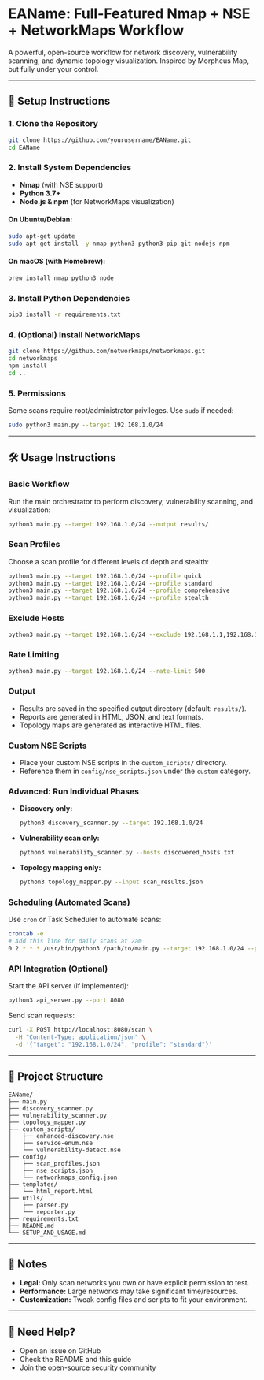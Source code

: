 # EAName: Full-Featured Nmap + NSE + NetworkMaps Workflow

A powerful, open-source workflow for network discovery, vulnerability scanning, and dynamic topology visualization. Inspired by Morpheus Map, but fully under your control.

---

## 🚀 Setup Instructions

### 1. Clone the Repository
```bash
git clone https://github.com/yourusername/EAName.git
cd EAName
```

### 2. Install System Dependencies
- **Nmap** (with NSE support)
- **Python 3.7+**
- **Node.js & npm** (for NetworkMaps visualization)

#### On Ubuntu/Debian:
```bash
sudo apt-get update
sudo apt-get install -y nmap python3 python3-pip git nodejs npm
```

#### On macOS (with Homebrew):
```bash
brew install nmap python3 node
```

### 3. Install Python Dependencies
```bash
pip3 install -r requirements.txt
```

### 4. (Optional) Install NetworkMaps
```bash
git clone https://github.com/networkmaps/networkmaps.git
cd networkmaps
npm install
cd ..
```

### 5. Permissions
Some scans require root/administrator privileges. Use `sudo` if needed:
```bash
sudo python3 main.py --target 192.168.1.0/24
```

---

## 🛠️ Usage Instructions

### Basic Workflow
Run the main orchestrator to perform discovery, vulnerability scanning, and visualization:
```bash
python3 main.py --target 192.168.1.0/24 --output results/
```

### Scan Profiles
Choose a scan profile for different levels of depth and stealth:
```bash
python3 main.py --target 192.168.1.0/24 --profile quick
python3 main.py --target 192.168.1.0/24 --profile standard
python3 main.py --target 192.168.1.0/24 --profile comprehensive
python3 main.py --target 192.168.1.0/24 --profile stealth
```

### Exclude Hosts
```bash
python3 main.py --target 192.168.1.0/24 --exclude 192.168.1.1,192.168.1.254
```

### Rate Limiting
```bash
python3 main.py --target 192.168.1.0/24 --rate-limit 500
```

### Output
- Results are saved in the specified output directory (default: `results/`).
- Reports are generated in HTML, JSON, and text formats.
- Topology maps are generated as interactive HTML files.

### Custom NSE Scripts
- Place your custom NSE scripts in the `custom_scripts/` directory.
- Reference them in `config/nse_scripts.json` under the `custom` category.

### Advanced: Run Individual Phases
- **Discovery only:**
  ```bash
  python3 discovery_scanner.py --target 192.168.1.0/24
  ```
- **Vulnerability scan only:**
  ```bash
  python3 vulnerability_scanner.py --hosts discovered_hosts.txt
  ```
- **Topology mapping only:**
  ```bash
  python3 topology_mapper.py --input scan_results.json
  ```

### Scheduling (Automated Scans)
Use `cron` or Task Scheduler to automate scans:
```bash
crontab -e
# Add this line for daily scans at 2am
0 2 * * * /usr/bin/python3 /path/to/main.py --target 192.168.1.0/24 --profile standard --output /var/log/scans/
```

### API Integration (Optional)
Start the API server (if implemented):
```bash
python3 api_server.py --port 8080
```
Send scan requests:
```bash
curl -X POST http://localhost:8080/scan \
  -H "Content-Type: application/json" \
  -d '{"target": "192.168.1.0/24", "profile": "standard"}'
```

---

## 📁 Project Structure

```
EAName/
├── main.py
├── discovery_scanner.py
├── vulnerability_scanner.py
├── topology_mapper.py
├── custom_scripts/
│   ├── enhanced-discovery.nse
│   ├── service-enum.nse
│   └── vulnerability-detect.nse
├── config/
│   ├── scan_profiles.json
│   ├── nse_scripts.json
│   └── networkmaps_config.json
├── templates/
│   └── html_report.html
├── utils/
│   ├── parser.py
│   └── reporter.py
├── requirements.txt
├── README.md
└── SETUP_AND_USAGE.md
```

---

## 📝 Notes
- **Legal:** Only scan networks you own or have explicit permission to test.
- **Performance:** Large networks may take significant time/resources.
- **Customization:** Tweak config files and scripts to fit your environment.

---

## 🙋 Need Help?
- Open an issue on GitHub
- Check the README and this guide
- Join the open-source security community 